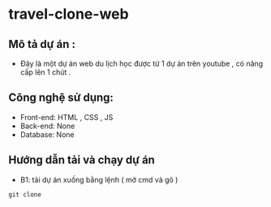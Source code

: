 # travel-clone-web

## Mô tả dự án :
- Đây là một dự án web du lịch học được từ 1 dự án trên youtube , có nâng cấp lên 1 chút .
## Công nghệ sử dụng:
- Front-end: HTML , CSS , JS
- Back-end: None
- Database: None
## Hướng dẫn tải và chạy dự án 
- B1: tải dự án xuống bằng lệnh ( mở cmd và gõ )
```cmd
git clone 
```

